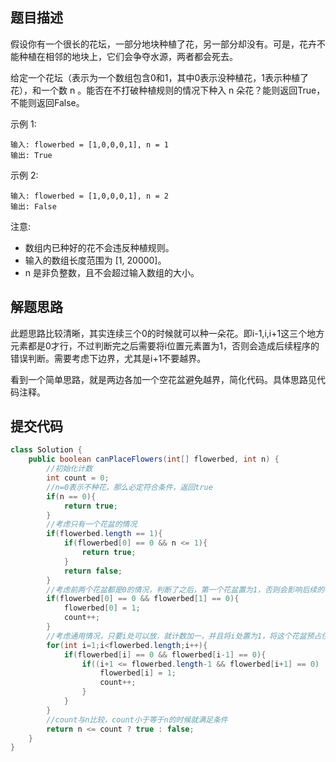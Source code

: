## 题目描述

假设你有一个很长的花坛，一部分地块种植了花，另一部分却没有。可是，花卉不能种植在相邻的地块上，它们会争夺水源，两者都会死去。

给定一个花坛（表示为一个数组包含0和1，其中0表示没种植花，1表示种植了花），和一个数 n 。能否在不打破种植规则的情况下种入 n 朵花？能则返回True，不能则返回False。

示例 1:


```
输入: flowerbed = [1,0,0,0,1], n = 1
输出: True
```

示例 2:


```
输入: flowerbed = [1,0,0,0,1], n = 2
输出: False
```

注意:

- 数组内已种好的花不会违反种植规则。
- 输入的数组长度范围为 [1, 20000]。
- n 是非负整数，且不会超过输入数组的大小。


## 解题思路

此题思路比较清晰，其实连续三个0的时候就可以种一朵花。即i-1,i,i+1这三个地方元素都是0才行，不过判断完之后需要将i位置元素置为1，否则会造成后续程序的错误判断。需要考虑下边界，尤其是i+1不要越界。

看到一个简单思路，就是两边各加一个空花盆避免越界，简化代码。具体思路见代码注释。

## 提交代码


```java
class Solution {
    public boolean canPlaceFlowers(int[] flowerbed, int n) {
        //初始化计数
        int count = 0;
        //n=0表示不种花，那么必定符合条件，返回true
        if(n == 0){
            return true;
        }
        //考虑只有一个花盆的情况
        if(flowerbed.length == 1){
            if(flowerbed[0] == 0 && n <= 1){
                return true;
            }
            return false;
        }
        //考虑前两个花盆都是0的情况，判断了之后，第一个花盆置为1，否则会影响后续的判断
        if(flowerbed[0] == 0 && flowerbed[1] == 0){
            flowerbed[0] = 1;
            count++;
        }
        //考虑通用情况，只要i处可以放，就计数加一，并且将i处置为1，将这个花盆预占住
        for(int i=1;i<flowerbed.length;i++){
            if(flowerbed[i] == 0 && flowerbed[i-1] == 0){
                if((i+1 <= flowerbed.length-1 && flowerbed[i+1] == 0) || i+1 > flowerbed.length-1){
                    flowerbed[i] = 1;
                    count++;
                }
            }
        }
        //count与n比较，count小于等于n的时候就满足条件
        return n <= count ? true : false;
    }
}
```
